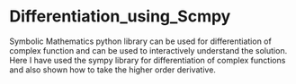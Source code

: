 # Differentiation_using_Scmpy
Symbolic Mathematics python library can be used for differentiation of complex function and can be used to interactively understand the solution.
Here I have used the sympy library for differentiation of complex functions and also shown how to take the higher order derivative.
